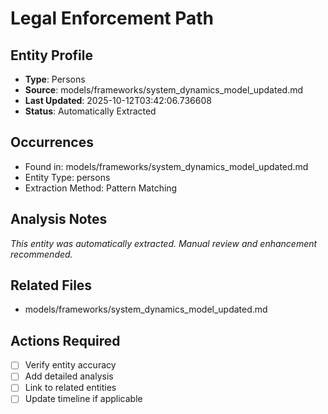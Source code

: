 # Legal Enforcement Path

## Entity Profile
- **Type**: Persons
- **Source**: models/frameworks/system_dynamics_model_updated.md
- **Last Updated**: 2025-10-12T03:42:06.736608
- **Status**: Automatically Extracted

## Occurrences
- Found in: models/frameworks/system_dynamics_model_updated.md
- Entity Type: persons
- Extraction Method: Pattern Matching

## Analysis Notes
*This entity was automatically extracted. Manual review and enhancement recommended.*

## Related Files
- models/frameworks/system_dynamics_model_updated.md

## Actions Required
- [ ] Verify entity accuracy
- [ ] Add detailed analysis
- [ ] Link to related entities
- [ ] Update timeline if applicable
